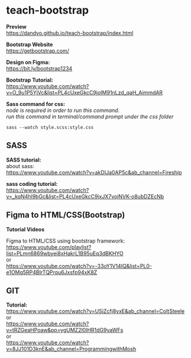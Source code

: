 # teach-bootstrap

**Preview**   
https://dandyo.github.io/teach-bootstrap/index.html

**Bootstrap Website**   
https://getbootstrap.com/

**Design on Figma:**   
https://bit.ly/bootstrap1234

**Bootstrap Tutorial:**   
https://www.youtube.com/watch?v=O_9u1P5YjVc&list=PL4cUxeGkcC9joIM91nLzd_qaH_AimmdAR

**Sass command for css:**   
*node is required in order to run this command.*   
*run this command in terminal/command prompt under the css folder*
```
sass --watch style.scss:style.css
```
## SASS  
**SASS tutorial:**  
about sass:   
https://www.youtube.com/watch?v=akDIJa0AP5c&ab_channel=Fireship

**sass coding tutorial:**   
https://www.youtube.com/watch?v=_kqN4hl9bGc&list=PL4cUxeGkcC9jxJX7vojNVK-o8ubDZEcNb

## Figma to HTML/CSS(Bootstrap)
**Tutorial Videos**

Figma to HTML/CSS using bootstrap framework:   
https://www.youtube.com/playlist?list=PLmn6869wbyei8xHakrL1B95uEq3dBKHYO   
or   
https://www.youtube.com/watch?v=-33oY1V14IQ&list=PL0-e1OMq5RP4BIrTQPrqu6Jxsfp94xK8Z

## GIT
**Tutorial:**   
https://www.youtube.com/watch?v=USjZcfj8yxE&ab_channel=ColtSteele   
or   
https://www.youtube.com/watch?v=tRZGeaHPoaw&pp=ygUMZ2l0IHR1dG9yaWFs   
or   
https://www.youtube.com/watch?v=8JJ101D3knE&ab_channel=ProgrammingwithMosh
